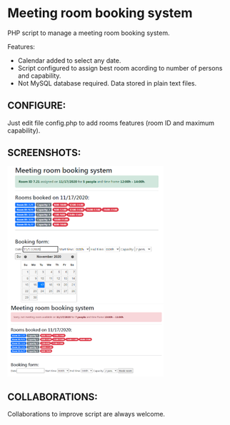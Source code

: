 # Meeting room booking system

PHP script to manage a meeting room booking system.

Features:

- Calendar added to select any date.
- Script configured to assign best room acording to number of persons and capability.
- Not MySQL database required. Data stored in plain text files.

## CONFIGURE:

Just edit file config.php to add rooms features (room ID and maximum capability).

## SCREENSHOTS:

<img src=screenshots/01.png width=350>

<img src=screenshots/02.png width=350>

## COLLABORATIONS:

Collaborations to improve script are always welcome.
